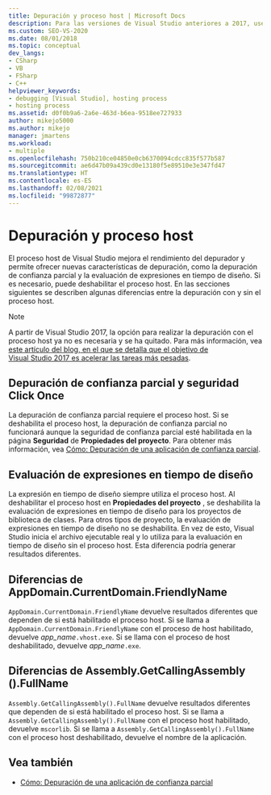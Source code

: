 ```yaml
---
title: Depuración y proceso host | Microsoft Docs
description: Para las versiones de Visual Studio anteriores a 2017, use el proceso de hospedaje para mejorar el rendimiento del depurador y acceder a algunas de sus características.
ms.custom: SEO-VS-2020
ms.date: 08/01/2018
ms.topic: conceptual
dev_langs:
- CSharp
- VB
- FSharp
- C++
helpviewer_keywords:
- debugging [Visual Studio], hosting process
- hosting process
ms.assetid: d0f0b9a6-2a6e-463d-b6ea-9518ee727933
author: mikejo5000
ms.author: mikejo
manager: jmartens
ms.workload:
- multiple
ms.openlocfilehash: 750b210ce04850e0cb6370094cdcc835f577b587
ms.sourcegitcommit: ae6d47b09a439cd0e13180f5e89510e3e347fd47
ms.translationtype: HT
ms.contentlocale: es-ES
ms.lasthandoff: 02/08/2021
ms.locfileid: "99872877"
---
```

# <a name="debugging-and-the-hosting-process"></a>Depuración y proceso host
El proceso host de Visual Studio mejora el rendimiento del depurador y permite ofrecer nuevas características de depuración, como la depuración de confianza parcial y la evaluación de expresiones en tiempo de diseño. Si es necesario, puede deshabilitar el proceso host. En las secciones siguientes se describen algunas diferencias entre la depuración con y sin el proceso host.

> [!NOTE]
> A partir de Visual Studio 2017, la opción para realizar la depuración con el proceso host ya no es necesaria y se ha quitado. Para más información, vea [este artículo del blog, en el que se detalla que el objetivo de Visual Studio 2017 es acelerar las tareas más pesadas](https://vslive.com/Blogs/News-and-Tips/2017/02/Debugging-Visual-Studio-2017-aims-to-speed-up-your-least-favorite-job.aspx).

## <a name="partial-trust-debugging-and-click-once-security"></a>Depuración de confianza parcial y seguridad Click Once
 La depuración de confianza parcial requiere el proceso host. Si se deshabilita el proceso host, la depuración de confianza parcial no funcionará aunque la seguridad de confianza parcial esté habilitada en la página **Seguridad** de **Propiedades del proyecto**. Para obtener más información, vea [Cómo: Depuración de una aplicación de confianza parcial](debugger-security.md).

## <a name="design-time-expression-evaluation"></a>Evaluación de expresiones en tiempo de diseño
 La expresión en tiempo de diseño siempre utiliza el proceso host. Al deshabilitar el proceso host en **Propiedades del proyecto** , se deshabilita la evaluación de expresiones en tiempo de diseño para los proyectos de biblioteca de clases. Para otros tipos de proyecto, la evaluación de expresiones en tiempo de diseño no se deshabilita. En vez de esto, Visual Studio inicia el archivo ejecutable real y lo utiliza para la evaluación en tiempo de diseño sin el proceso host. Esta diferencia podría generar resultados diferentes.

## <a name="appdomaincurrentdomainfriendlyname-differences"></a>Diferencias de AppDomain.CurrentDomain.FriendlyName
 `AppDomain.CurrentDomain.FriendlyName` devuelve resultados diferentes que dependen de si está habilitado el proceso host. Si se llama a `AppDomain.CurrentDomain.FriendlyName` con el proceso de host habilitado, devuelve *app_name*`.vhost.exe`. Si se llama con el proceso de host deshabilitado, devuelve *app_name*`.exe`.

## <a name="assemblygetcallingassemblyfullname-differences"></a>Diferencias de Assembly.GetCallingAssembly ().FullName
 `Assembly.GetCallingAssembly().FullName` devuelve resultados diferentes que dependen de si está habilitado el proceso host. Si se llama a `Assembly.GetCallingAssembly().FullName` con el proceso host habilitado, devuelve `mscorlib`. Si se llama a `Assembly.GetCallingAssembly().FullName` con el proceso host deshabilitado, devuelve el nombre de la aplicación.

## <a name="see-also"></a>Vea también

- [Cómo: Depuración de una aplicación de confianza parcial](debugger-security.md)
